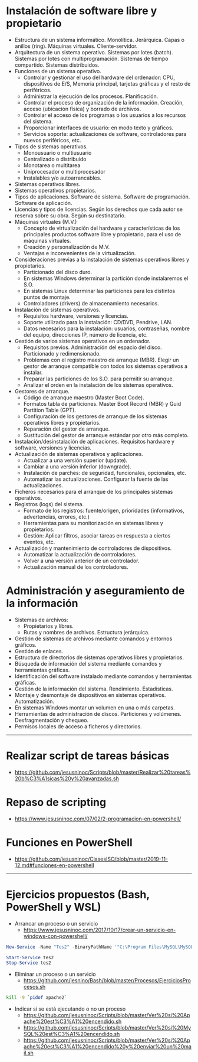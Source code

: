 # Instalación de software libre y propietario

- Estructura de un sistema informático. Monolítica. Jerárquica. Capas o anillos (ring). Máquinas virtuales. Cliente-servidor.
- Arquitectura de un sistema operativo. Sistemas por lotes (batch). Sistemas por lotes con multiprogramación. Sistemas de tiempo compartido. Sistemas distribuidos.
- Funciones de un sistema operativo.
  - Controlar y gestionar el uso del hardware del ordenador: CPU, dispositivos de E/S, Memoria principal, tarjetas gráficas y el resto de periféricos.
  - Administrar la ejecución de los procesos. Planificación.
  - Controlar el proceso de organización de la información. Creación, acceso (ubicación física) y borrado de archivos.
  - Controlar el acceso de los programas o los usuarios a los recursos del sistema.
  - Proporcionar interfaces de usuario: en modo texto y gráficos.
  - Servicios soporte: actualizaciones de software, controladores para nuevos periféricos, etc.
- Tipos de sistemas operativos.
  - Monousuario o multiusuario
  - Centralizado o distribuido
  - Monotarea o multitarea
  - Uniprocesador o multiprocesador
  - Instalables y/o autoarrancables.
- Sistemas operativos libres.
- Sistemas operativos propietarios.
- Tipos de aplicaciones. Software de sistema. Software de programación. Software de aplicación.
- Licencias y tipos de licencias. Según los derechos que cada autor se reserva sobre su obra. Según su destinatario.
- Máquinas virtuales (M.V.)
  - Concepto de virtualización del hardware y características de los principales productos software libre y propietario, para el uso de máquinas virtuales.
  - Creación y personalización de M.V.
  - Ventajas e inconvenientes de la virtualización.
- Consideraciones previas a la instalación de sistemas operativos libres y propietarios.
  - Particionado del disco duro.
  - En sistemas Windows determinar la partición donde instalaremos el S.O.
  - En sistemas Linux determinar las particiones para los distintos puntos de montaje.
  - Controladores (drivers) de almacenamiento necesarios.
- Instalación de sistemas operativos.
  - Requisitos hardware, versiones y licencias.
  - Soporte utilizado para la instalación: CD/DVD, Pendrive, LAN.
  - Datos necesarios para la instalación: usuarios, contraseñas, nombre del equipo, direcciones IP, número de licencia, etc.
- Gestión de varios sistemas operativos en un ordenador.
  - Requisitos previos. Administración del espacio del disco. Particionado y redimensionado.
  - Problemas con el registro maestro de arranque (MBR). Elegir un gestor de arranque compatible con todos los sistemas operativos a instalar.
  - Preparar las particiones de los S.O. para permitir su arranque.
  - Analizar el orden en la instalación de los sistemas operativos.
- Gestores de arranque.
  - Código de arranque maestro (Master Boot Code).
  - Formatos tabla de particiones. Master Boot Record (MBR) y Guid Partition Table (GPT).
  - Configuración de los gestores de arranque de los sistemas operativos libres y propietarios.
  - Reparación del gestor de arranque.
  - Sustitución del gestor de arranque estándar por otro más completo.
- Instalación/desinstalación de aplicaciones. Requisitos hardware y software, versiones y licencias.
- Actualización de sistemas operativos y aplicaciones.
  - Actualizar a una versión superior (update).
  - Cambiar a una versión inferior (downgrade).
  - Instalación de parches: de seguridad, funcionales, opcionales, etc.
  - Automatizar las actualizaciones. Configurar la fuente de las actualizaciones.
- Ficheros necesarios para el arranque de los principales sistemas operativos.
- Registros (logs) del sistema.
  - Formato de los registros: fuente/origen, prioridades (informativos, advertencias, errores, etc.)
  - Herramientas para su monitorización en sistemas libres y propietarios.
  - Gestión: Aplicar filtros, asociar tareas en respuesta a ciertos eventos, etc.
- Actualización y mantenimiento de controladores de dispositivos.
  - Automatizar la actualización de controladores.
  - Volver a una versión anterior de un controlador.
  - Actualización manual de los controladores.

# Administración y aseguramiento de la información
- Sistemas de archivos:
  - Propietarios y libres.
  - Rutas y nombres de archivos. Estructura jerárquica.
- Gestión de sistemas de archivos mediante comandos y entornos gráficos.
- Gestión de enlaces.
- Estructura de directorios de sistemas operativos libres y propietarios.
- Búsqueda de información del sistema mediante comandos y herramientas gráficas.
- Identificación del software instalado mediante comandos y herramientas gráficas.
- Gestión de la información del sistema. Rendimiento. Estadísticas.
- Montaje y desmontaje de dispositivos en sistemas operativos. Automatización.
- En sistemas Windows montar un volumen en una o más carpetas.
- Herramientas de administración de discos. Particiones y volúmenes. Desfragmentación y chequeo.
- Permisos locales de acceso a ficheros y directorios.

---------------------

# Realizar script de tareas básicas
* https://github.com/jesusninoc/Scripts/blob/master/Realizar%20tareas%20b%C3%A1sicas%20y%20avanzadas.sh

# Repaso de scripting
* https://www.jesusninoc.com/07/02/2-programacion-en-powershell/

# Funciones en PowerShell
* https://github.com/jesusninoc/ClasesISO/blob/master/2019-11-12.md#funciones-en-powershell

---------------------

# Ejercicios propuestos (Bash, PowerShell y WSL)

- Arrancar un proceso o un servicio
  * https://www.jesusninoc.com/2017/10/17/crear-un-servicio-en-windows-con-powershell/
```PowerShell
New-Service -Name "Tes2" -BinaryPathName '"C:\Program Files\MySQL\MySQL Server 5.1\bin\mysqld" --defaults-file="C:\Program Files\MySQL\MySQL Server 5.1\my.ini" MySQL'

Start-Service tes2
Stop-Service tes2
```
- Eliminar un proceso o un servicio
  * https://github.com/jesnino/Bash/blob/master/Procesos/EjerciciosProcesos.sh
```Bash
kill -9 `pidof apache2`
```
- Indicar si se está ejecutando o no un proceso
  * https://github.com/jesusninoc/Scripts/blob/master/Ver%20si%20Apache%20est%C3%A1%20encendido.sh
  * https://github.com/jesusninoc/Scripts/blob/master/Ver%20si%20MySQL%20est%C3%A1%20encendido.sh
  * https://github.com/jesusninoc/Scripts/blob/master/Ver%20si%20Apache%20est%C3%A1%20encendido%20y%20enviar%20un%20mail.sh
